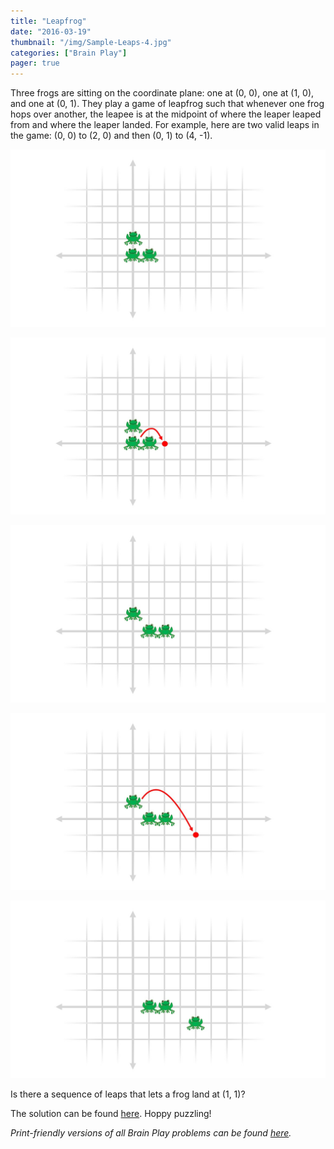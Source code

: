 ```yaml
---
title: "Leapfrog"
date: "2016-03-19"
thumbnail: "/img/Sample-Leaps-4.jpg"
categories: ["Brain Play"]
pager: true
---
```



Three frogs are sitting on the coordinate plane: one at (0, 0), one at (1, 0), and one at (0, 1). They play a game of leapfrog such that whenever one frog hops over another, the leapee is at the midpoint of where the leaper leaped from and where the leaper landed. For example, here are two valid leaps in the game: (0, 0) to (2, 0) and then (0, 1) to (4, -1).

![Sample Leaps 1](/img/Sample-Leaps-1.jpg)

![Sample Leaps 2](/img/Sample-Leaps-2.jpg)

![Sample Leaps 3](/img/Sample-Leaps-3.jpg)

![Sample Leaps 4](/img/Sample-Leaps-4.jpg)

![Sample Leaps 5](/img/Sample-Leaps-5.jpg)

Is there a sequence of leaps that lets a frog land at (1, 1)?

The solution can be found [here](/brain-play/leapfrog-solution/). Hoppy puzzling!

*Print-friendly versions of all Brain Play problems can be found [here](/brain-play-problems-and-solutions/ "Brain Play Problems and Solutions").*

